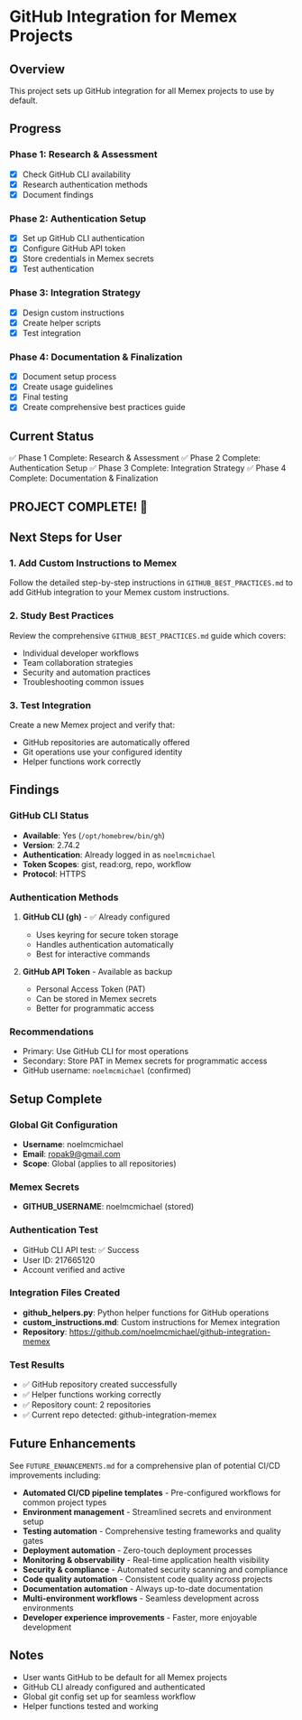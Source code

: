 # GitHub Integration for Memex Projects

## Overview
This project sets up GitHub integration for all Memex projects to use by default.

## Progress

### Phase 1: Research & Assessment
- [x] Check GitHub CLI availability
- [x] Research authentication methods
- [x] Document findings

### Phase 2: Authentication Setup
- [x] Set up GitHub CLI authentication
- [x] Configure GitHub API token
- [x] Store credentials in Memex secrets
- [x] Test authentication

### Phase 3: Integration Strategy
- [x] Design custom instructions
- [x] Create helper scripts
- [x] Test integration

### Phase 4: Documentation & Finalization
- [x] Document setup process
- [x] Create usage guidelines
- [x] Final testing
- [x] Create comprehensive best practices guide

## Current Status
✅ Phase 1 Complete: Research & Assessment
✅ Phase 2 Complete: Authentication Setup
✅ Phase 3 Complete: Integration Strategy
✅ Phase 4 Complete: Documentation & Finalization

## PROJECT COMPLETE! 🎉

## Next Steps for User

### 1. Add Custom Instructions to Memex
Follow the detailed step-by-step instructions in `GITHUB_BEST_PRACTICES.md` to add GitHub integration to your Memex custom instructions.

### 2. Study Best Practices
Review the comprehensive `GITHUB_BEST_PRACTICES.md` guide which covers:
- Individual developer workflows
- Team collaboration strategies
- Security and automation practices
- Troubleshooting common issues

### 3. Test Integration
Create a new Memex project and verify that:
- GitHub repositories are automatically offered
- Git operations use your configured identity
- Helper functions work correctly

## Findings

### GitHub CLI Status
- **Available**: Yes (`/opt/homebrew/bin/gh`)
- **Version**: 2.74.2
- **Authentication**: Already logged in as `noelmcmichael`
- **Token Scopes**: gist, read:org, repo, workflow
- **Protocol**: HTTPS

### Authentication Methods
1. **GitHub CLI (gh)** - ✅ Already configured
   - Uses keyring for secure token storage
   - Handles authentication automatically
   - Best for interactive commands

2. **GitHub API Token** - Available as backup
   - Personal Access Token (PAT)
   - Can be stored in Memex secrets
   - Better for programmatic access

### Recommendations
- Primary: Use GitHub CLI for most operations
- Secondary: Store PAT in Memex secrets for programmatic access
- GitHub username: `noelmcmichael` (confirmed)

## Setup Complete

### Global Git Configuration
- **Username**: noelmcmichael
- **Email**: ropak9@gmail.com  
- **Scope**: Global (applies to all repositories)

### Memex Secrets
- **GITHUB_USERNAME**: noelmcmichael (stored)

### Authentication Test
- GitHub CLI API test: ✅ Success
- User ID: 217665120
- Account verified and active

### Integration Files Created
- **github_helpers.py**: Python helper functions for GitHub operations
- **custom_instructions.md**: Custom instructions for Memex integration
- **Repository**: https://github.com/noelmcmichael/github-integration-memex

### Test Results
- ✅ GitHub repository created successfully
- ✅ Helper functions working correctly
- ✅ Repository count: 2 repositories
- ✅ Current repo detected: github-integration-memex

## Future Enhancements

See `FUTURE_ENHANCEMENTS.md` for a comprehensive plan of potential CI/CD improvements including:
- **Automated CI/CD pipeline templates** - Pre-configured workflows for common project types
- **Environment management** - Streamlined secrets and environment setup
- **Testing automation** - Comprehensive testing frameworks and quality gates
- **Deployment automation** - Zero-touch deployment processes
- **Monitoring & observability** - Real-time application health visibility
- **Security & compliance** - Automated security scanning and compliance
- **Code quality automation** - Consistent code quality across projects
- **Documentation automation** - Always up-to-date documentation
- **Multi-environment workflows** - Seamless development across environments
- **Developer experience improvements** - Faster, more enjoyable development

## Notes
- User wants GitHub to be default for all Memex projects
- GitHub CLI already configured and authenticated
- Global git config set up for seamless workflow
- Helper functions tested and working